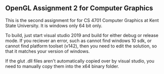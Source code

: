 ## OpenGL Assignment 2 for Computer Graphics ##
This is the second assignment for for CS 4701 Computer Graphics at Kent State University.
It is windows only 64 bit only.

To build, just start visual studio 2019 and build for either debug or release mode.
If you reciever an error, such as cannot find windows 10 sdk, or cannot find platform toolset (v142),
then you need to edit the solution, so that it matches your version of windows. 

If the glut .dll files aren't automatically copied over by visual studio, you need to manually copy them into the x64 binary folder.